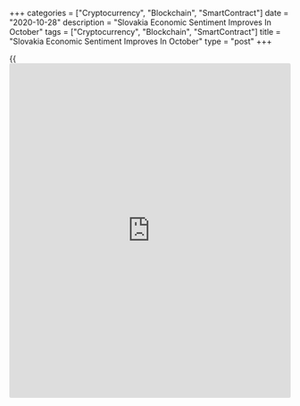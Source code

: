 +++
categories = ["Cryptocurrency", "Blockchain", "SmartContract"]
date = "2020-10-28"
description = "Slovakia Economic Sentiment Improves In October"
tags = ["Cryptocurrency", "Blockchain", "SmartContract"]
title = "Slovakia Economic Sentiment Improves In October"
type = "post"
+++

{{<iframe id="large-banner" src="https://www.bounty.group/#slide=22.0" width="100%" height="600" scrolling="no" style="border: 0px solid rgb(216, 221, 230); border-radius: 3px;">}}

Slovakia's economic sentiment improved in October, data from the
Statistical Office of the Slovak Republic showed on Wednesday.

The economic sentiment index rose to 88.4 in October from 87.7 in
September. This was the highest reading in seven months.

Among components, the industrial confidence index increased sharply to
4.0 in October from -9.0 in the prior month.

The morale index for the construction sector fell to -49.5 and that for
retail trade decreased to 3.0.

The services confidence indicator declined to -12.0 in October from -1.0
in the previous month.

The consumer confidence index decreased to -33.7 from -31.0 in the
preceding month.

For comments and feedback [contact](https://www.playgroundfx.com/contact/): editorial@rtt[news](https://www.letsplayfx.com/blog/forex-news-website/).com

[Economic News][1]

 **What parts of the world are seeing the best (and worst) economic
performances lately? Click[here][2] to check out our [Econ Scorecard][2]
and find out! See up-to-the-moment [ranking](https://www.playgroundfx.com/blog/crypto-exchange-ranking/)s for the best and worst
performers in [GDP][2], [unemployment rate][3], [inflation][4] and much
more.**

   1. www.rtt[news](https://www.letsplayfx.com/blog/forex-news-website/).com/Content/EconomicNews.aspx
   2. www.rtt[news](https://www.letsplayfx.com/blog/forex-news-website/).com/economic-scorecard/world-rank/GDP/highest-performance.aspx
   3. www.rtt[news](https://www.letsplayfx.com/blog/forex-news-website/).com/economic-scorecard/world-rank/unemployment-rate/lowest-performance.aspx
   4. www.rtt[news](https://www.letsplayfx.com/blog/forex-news-website/).com/economic-scorecard/world-rank/CPI/highest-performance.aspx